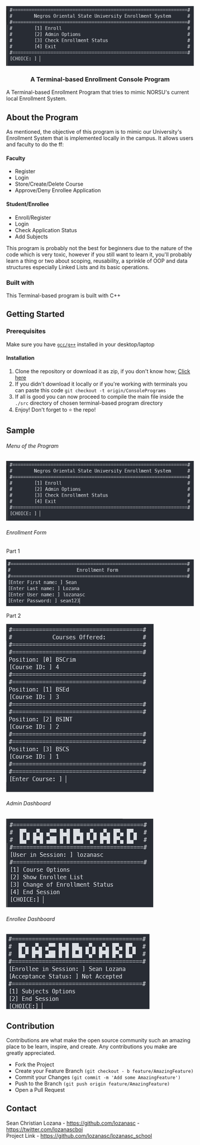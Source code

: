 <img src="assets/program-snapshopt-menu.png"/>
<br/>
<h3 align="center">
A Terminal-based Enrollment Console Program
</h3>
A Terminal-based Enrollment Program that tries to mimic NORSU's current local Enrollment System.

## About the Program
As mentioned, the objective of this program is to mimic our University's Enrollment System that is implemented locally in the campus. It allows users and faculty to do the ff:  

#### Faculty
* Register
* Login
* Store/Create/Delete Course
* Approve/Deny Enrollee Application  

#### Student/Enrollee
* Enroll/Register
* Login
* Check Application Status
* Add Subjects

This program is probably not the best for beginners due to the nature of the code which is very toxic, however if you still want to learn it, you'll probably learn a thing or two about scoping, reusability, a sprinkle of OOP and data structures especially Linked Lists and its basic operations.

### Built with
This Terminal-based program is built with C++

## Getting Started
### Prerequisites
Make sure you have <a href="https://gcc.gnu.org/install/">`gcc/g++`</a> installed in your desktop/laptop
#### Installation
  1. Clone the repository or download it as zip, if you don't know how; <a href = "https://www.howtogeek.com/451360/how-to-clone-a-github-repository/">Click here</a>
  2. If you didn't download it locally or if you're working with terminals you can paste this code `git checkout -t origin/ConsolePrograms`
  3. If all is good you can now proceed to compile the main file inside the `./src` directory of chosen terminal-based program directory
  4. Enjoy! Don't forget to ⭐ the repo!


  ## Sample

  ###### Menu of the Program
  <img src="assets/program-snapshopt-menu.png"/>


  ###### Enrollment Form
  Part 1

  <img src="assets/program-snapshopt-enrollment-form.png"/>  

  Part 2

  <img src="assets/program-snapshopt-enrollment-form1.png"/>


  ###### Admin Dashboard
  <img src="assets/program-snapshot-admin-dashboard.png"/>

  ###### Enrollee Dashboard
  <img src="assets/program-snapshot-enrollee-dashboard.png"/>



  ## Contribution
Contributions are what make the open source community such an amazing place to be learn, inspire, and create. Any contributions you make are greatly appreciated.

* Fork the Project
* Create your Feature Branch `(git checkout - b feature/AmazingFeature)`
* Commit your Changes `(git commit -m 'Add some AmazingFeature')`
* Push to the Branch `(git push origin feature/AmazingFeature)`
* Open a Pull Request

## Contact
Sean Christian Lozana - https://github.com/lozanasc - https://twitter.com/lozanascboi  
Project Link - https://github.com/lozanasc/lozanasc_school
